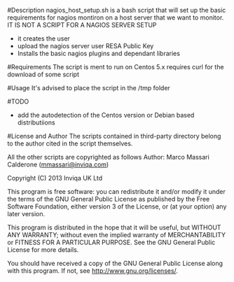 #Description
nagios_host_setup.sh is a bash script that will set up the basic requirements for nagios montiron on a host server that we want to monitor.
IT IS NOT A SCRIPT FOR A NAGIOS SERVER SETUP
- it creates the user
- upload the nagios server user RESA Public Key
- Installs the basic nagios plugins and dependant libraries

#Requirements
The script is ment to run on Centos 5.x
requires curl for the download of some script

#Usage
It's advised to place the script in the /tmp folder

#TODO
- add the autodetection of the Centos version or Debian based distributiions

#License and Author
The scripts contained in third-party directory belong to the author cited in the script themselves.

All the other scripts are copyrighted as follows
Author: Marco Massari Calderone (mmassari@inviqa.com)

Copyright (C) 2013 Inviqa UK Ltd

This program is free software: you can redistribute it and/or modify it under the terms of the GNU General Public License as published by the Free Software Foundation, either version 3 of the License, or (at your option) any later version.

This program is distributed in the hope that it will be useful, but WITHOUT ANY WARRANTY; without even the implied warranty of MERCHANTABILITY or FITNESS FOR A PARTICULAR PURPOSE. See the GNU General Public License for more details.

You should have received a copy of the GNU General Public License along with this program. If not, see http://www.gnu.org/licenses/.


